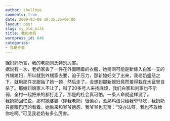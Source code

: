 ```yaml
---
author: shellbye
comments: true
date: 2009-03-08 10:35:25+00:00
layout: post
slug: my_old_milk
title: 我的老奶
wordpress_id: 646
categories:
- 我是步童
---
```


据妈妈所言，我的老奶刘氏特别厉害。  
据说有一次，老奶家丢了一件在外面晒着的衣服，她猜测可能是新嫁入白家一支的外甥媳妇，所以就到外甥家去要，迫于压力，那新媳妇交了出来，我老奶盛怒之下，就用那件衣服抽了她一顿，然后走了。没想到那新媳妇竟然羞得栽在水瓮里自杀了。那媳妇娘家人不让了，叫了20多号人来找麻烦，我们白家和刘家也不示弱，全村一起把来的都打走了。那是的社会真可怕，一条人命就这样没了。  
我奶奶回忆说，那时她婆婆（即我老奶）很偏心，煮熟鸡蛋只给我爷爷吃，我奶奶只能眼巴巴的看着。她后来和爷爷抱怨，我爷爷也无奈：“没办法呀，我也不敢给你吃啊。”可见我老奶有多么厉害。
